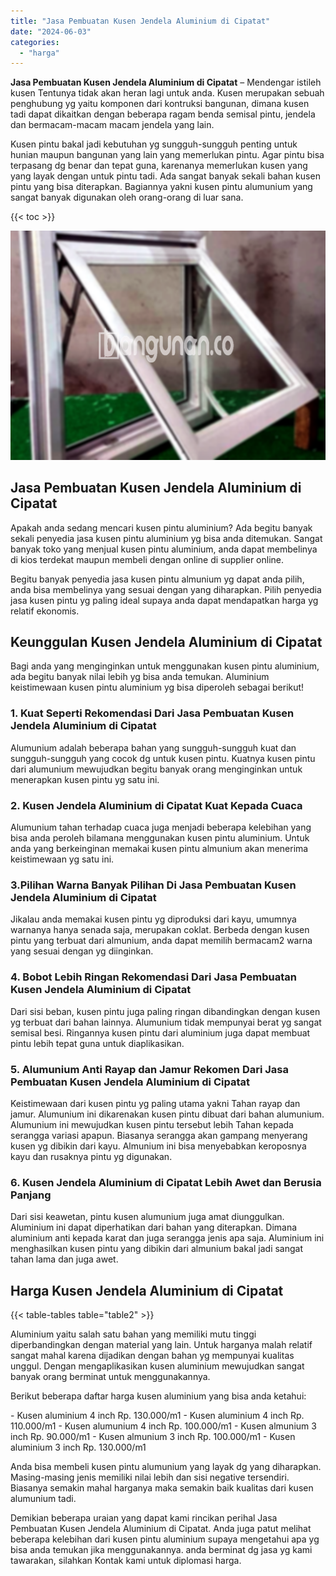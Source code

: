 ```yaml
---
title: "Jasa Pembuatan Kusen Jendela Aluminium di Cipatat"
date: "2024-06-03"
categories: 
  - "harga"
---
```


**Jasa Pembuatan Kusen Jendela Aluminium di Cipatat** – Mendengar istileh kusen Tentunya tidak akan heran lagi untuk anda. Kusen merupakan sebuah penghubung yg yaitu komponen dari kontruksi bangunan, dimana kusen tadi dapat dikaitkan dengan beberapa ragam benda semisal pintu, jendela dan bermacam-macam macam jendela yang lain.

Kusen pintu bakal jadi kebutuhan yg sungguh-sungguh penting untuk hunian maupun bangunan yang lain yang memerlukan pintu. Agar pintu bisa terpasang dg benar dan tepat guna, karenanya memerlukan kusen yang yang layak dengan untuk pintu tadi. Ada sangat banyak sekali bahan kusen pintu yang bisa diterapkan. Bagiannya yakni kusen pintu alumunium yang sangat banyak digunakan oleh orang-orang di luar sana.

{{< toc >}}

![Jasa Pembuatan Kusen Jendela Aluminium di Cipatat](/images/harga-kusen-jendela-alumunium-01.png)

## Jasa Pembuatan Kusen Jendela Aluminium di Cipatat

Apakah anda sedang mencari kusen pintu aluminium? Ada begitu banyak sekali penyedia jasa kusen pintu aluminium yg bisa anda ditemukan. Sangat banyak toko yang menjual kusen pintu aluminium, anda dapat membelinya di kios terdekat maupun membeli dengan online di supplier online.

Begitu banyak penyedia jasa kusen pintu almunium yg dapat anda pilih, anda bisa membelinya yang sesuai dengan yang diharapkan. Pilih penyedia jasa kusen pintu yg paling ideal supaya anda dapat mendapatkan harga yg relatif ekonomis.

## Keunggulan Kusen Jendela Aluminium di Cipatat

Bagi anda yang menginginkan untuk menggunakan kusen pintu aluminium, ada begitu banyak nilai lebih yg bisa anda temukan. Aluminium keistimewaan kusen pintu aluminium yg bisa diperoleh sebagai berikut!

### 1\. Kuat Seperti Rekomendasi Dari Jasa Pembuatan Kusen Jendela Aluminium di Cipatat

Alumunium adalah beberapa bahan yang sungguh-sungguh kuat dan sungguh-sungguh yang cocok dg untuk kusen pintu. Kuatnya kusen pintu dari alumunium mewujudkan begitu banyak orang menginginkan untuk menerapkan kusen pintu yg satu ini.

### 2\. Kusen Jendela Aluminium di Cipatat Kuat Kepada Cuaca

Alumunium tahan terhadap cuaca juga menjadi beberapa kelebihan yang bisa anda peroleh bilamana menggunakan kusen pintu aluminium. Untuk anda yang berkeinginan memakai kusen pintu almunium akan menerima keistimewaan yg satu ini.

### 3.Pilihan Warna Banyak Pilihan Di Jasa Pembuatan Kusen Jendela Aluminium di Cipatat

Jikalau anda memakai kusen pintu yg diproduksi dari kayu, umumnya warnanya hanya senada saja, merupakan coklat. Berbeda dengan kusen pintu yang terbuat dari almunium, anda dapat memilih bermacam2 warna yang sesuai dengan yg diinginkan.

### 4\. Bobot Lebih Ringan Rekomendasi Dari Jasa Pembuatan Kusen Jendela Aluminium di Cipatat

Dari sisi beban, kusen pintu juga paling ringan dibandingkan dengan kusen yg terbuat dari bahan lainnya. Alumunium tidak mempunyai berat yg sangat semisal besi. Ringannya kusen pintu dari aluminium juga dapat membuat pintu lebih tepat guna untuk diaplikasikan.

### 5\. Alumunium Anti Rayap dan Jamur Rekomen Dari Jasa Pembuatan Kusen Jendela Aluminium di Cipatat

Keistimewaan dari kusen pintu yg paling utama yakni Tahan rayap dan jamur. Alumunium ini dikarenakan kusen pintu dibuat dari bahan alumunium. Alumunium ini mewujudkan kusen pintu tersebut lebih Tahan kepada serangga variasi apapun. Biasanya serangga akan gampang menyerang kusen yg dibikin dari kayu. Almunium ini bisa menyebabkan keroposnya kayu dan rusaknya pintu yg digunakan.

### 6\. Kusen Jendela Aluminium di Cipatat Lebih Awet dan Berusia Panjang

Dari sisi keawetan, pintu kusen alumunium juga amat diunggulkan. Aluminium ini dapat diperhatikan dari bahan yang diterapkan. Dimana aluminium anti kepada karat dan juga serangga jenis apa saja. Aluminium ini menghasilkan kusen pintu yang dibikin dari almunium bakal jadi sangat tahan lama dan juga awet.

## Harga Kusen Jendela Aluminium di Cipatat

{{< table-tables table="table2" >}}

Aluminium yaitu salah satu bahan yang memiliki mutu tinggi diperbandingkan dengan material yang lain. Untuk harganya malah relatif sangat mahal karena dijadikan dengan bahan yg mempunyai kualitas unggul. Dengan mengaplikasikan kusen aluminium mewujudkan sangat banyak orang berminat untuk menggunakannya.

Berikut beberapa daftar harga kusen aluminium yang bisa anda ketahui:

\- Kusen aluminium 4 inch Rp. 130.000/m1 - Kusen aluminium 4 inch Rp. 110.000/m1 - Kusen alumunium 4 inch Rp. 100.000/m1 - Kusen almunium 3 inch Rp. 90.000/m1 - Kusen almunium 3 inch Rp. 100.000/m1 - Kusen aluminium 3 inch Rp. 130.000/m1

Anda bisa membeli kusen pintu alumunium yang layak dg yang diharapkan. Masing-masing jenis memiliki nilai lebih dan sisi negative tersendiri. Biasanya semakin mahal harganya maka semakin baik kualitas dari kusen alumunium tadi.

Demikian beberapa uraian yang dapat kami rincikan perihal Jasa Pembuatan Kusen Jendela Aluminium di Cipatat. Anda juga patut melihat beberapa kelebihan dari kusen pintu aluminium supaya mengetahui apa yg bisa anda temukan jika menggunakannya. anda berminat dg jasa yg kami tawarakan, silahkan Kontak kami untuk diplomasi harga.
